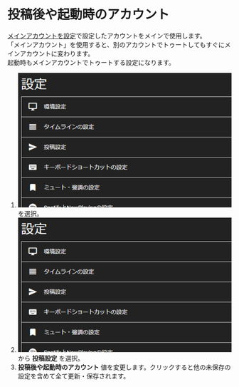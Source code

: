 # 投稿後や起動時のアカウント
[メインアカウントを設定](https://docs.thedesk.top/account/main)で設定したアカウントをメインで使用します。  
「メインアカウント」を使用すると、別のアカウントでトゥートしてもすぐにメインアカウントに変わります。  
起動時もメインアカウントでトゥートする設定になります。  

1. ![settings1](/media/settings1.png)を選択。
1. ![settings2](/media/settings2.png)から __投稿設定__ を選択。
1.  __投稿後や起動時のアカウント__ 値を変更します。クリックすると他の未保存の設定を含めて全て更新・保存されます。

